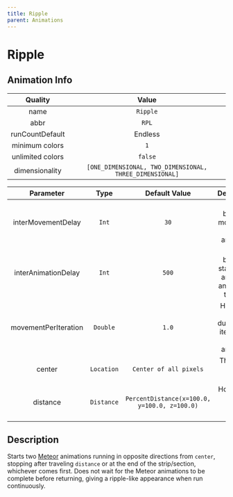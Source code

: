 ```yaml
---
title: Ripple
parent: Animations
---
```


<!-- THIS FILE IS AUTOMATICALLY GENERATED -->
<!-- MAKE CHANGES TO THE AnimationInfo INSTANCE ASSOCIATED WITH THIS ANIMATION -->

# Ripple

## Animation Info

|Quality|Value|
|:-:|:-:|
|name|`Ripple`|
|abbr|`RPL`|
|runCountDefault|Endless|
|minimum colors|`1`|
|unlimited colors|`false`|
|dimensionality|`[ONE_DIMENSIONAL, TWO_DIMENSIONAL, THREE_DIMENSIONAL]`|

|Parameter|Type|Default Value|Description|
|:-:|:-:|:-:|:-:|
|interMovementDelay|`Int`|`30`|Delay between movements in the animation|
|interAnimationDelay|`Int`|`500`|Time between start of one animation and start of the next|
|movementPerIteration|`Double`|`1.0`|How far to move during each iteration of the animation|
|center|`Location`|`Center of all pixels`|The center of the ripple|
|distance|`Distance`|`PercentDistance(x=100.0, y=100.0, z=100.0)`|How far the ripple should travel|

## Description
Starts two [Meteor](Meteor) animations running in opposite directions from `center`, stopping after traveling `distance` or at the end of the strip/section, whichever comes first.
Does not wait for the Meteor animations to be complete before returning, giving a ripple-like appearance when run continuously.

